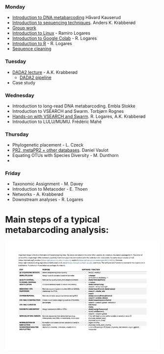 ### Monday
- [Introduction to DNA metabarcoding](./Lecture_pdfs/Intro%20lecture%20revised.pdf) Håvard Kauserud
- [Introduction to sequencing techniques](../Lectures/Lecture_pdfs/Seq_tech_Krabberod_v25.pdf). Anders K. Krabberød
- [Group work](./Lecture_pdfs/Groups.pdf)
- [Introduction to Linux](../Lectures/Intro.to.unix/) - Ramiro Logares
- [Introduction to Google Colab](../Lectures/Intro.to.colab/) - R. Logares 
- [Introduction to R](../Lectures/intro.to.R/) - R. Logares
- [Sequence cleaning](../Lectures/cutadapt.and.seq.cleaning/)
### Tuesday
- [DADA2 lecture](./Lecture_pdfs/DADA2_lecture_V25.pdf) - A.K. Krabberød
  - [DADA2 pipeline](../Dada2_Pipeline/)
- Case study
### Wednesday
- Introduction to long-read DNA metabarcoding. Embla Stokke
- Introduction to VSEARCH and Swarm. Torbjørn Rognes
- [Hands-on with VSEARCH and Swarm](./vsearch_swarm_pipeline_2025.ipynb). R. Logares, A.K. Krabberød
- Introduction to LULU/MUMU. Frédéric Mahé
### Thursday
- Phylogenetic placement - L. Czeck
- [PR2, metaPR2 + other databases](./Lecture_pdfs/2025-04-10%20PR2-UiO%20course.pdf). Daniel Vaulot
- Equating OTUs with Species Diversity - M. Dunthorn
- 
### Friday
- Taxonomic Assignment - M. Davey
- Introduction to Metacoder - E. Thoen
- Networks - A. Krabberød
- Downstream analyses - R. Logares

# Main steps of a typical metabarcoding analysis:

![](./Lecture_pdfs/bioinfo_steps.png)  